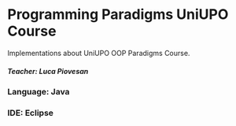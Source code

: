 # Programming Paradigms UniUPO Course

Implementations about UniUPO OOP Paradigms Course.
##### Teacher: Luca Piovesan

### Language: Java
### IDE: Eclipse
